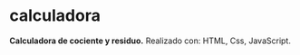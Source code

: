 # calculadora
<p>
    <strong>Calculadora de cociente y residuo.</strong> 
    Realizado con: HTML, Css, JavaScript.
</p>

